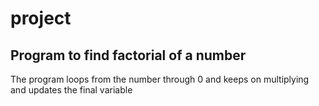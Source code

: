 # project
## Program to find factorial of a number

The program loops from the number through 0 and keeps on multiplying and updates the final variable
